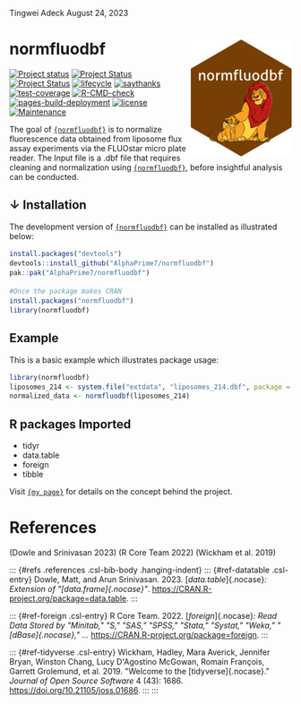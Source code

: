 Tingwei Adeck August 24, 2023

<!-- README.md is generated from README.Rmd. Please edit that file -->

# normfluodbf <img src="man/figures/logo.png" align="right" width="180"/>

[![Project status](https://www.repostatus.org/badges/latest/concept.svg)](https://github.com/AlphaPrime7/normfluodbf/commits) [![Project Status](https://www.repostatus.org/badges/latest/active.svg)](https://github.com/AlphaPrime7/normfluodbf/commits) [![Project Status](https://www.repostatus.org/badges/latest/wip.svg)](https://github.com/AlphaPrime7/normfluodbf/commits) [![lifecycle](https://img.shields.io/badge/lifecycle-maturing-blue.svg)](https://lifecycle.r-lib.org/articles/stages.html) [![saythanks](https://img.shields.io/badge/say-thanks-ff69b4.svg)](https://github.com/AlphaPrime7/normfluodbf) [![test-coverage](https://github.com/AlphaPrime7/normfluodbf/actions/workflows/test-coverage.yaml/badge.svg)](https://github.com/AlphaPrime7/normfluodbf/actions/workflows/test-coverage.yaml) [![R-CMD-check](https://github.com/AlphaPrime7/normfluodbf/actions/workflows/R-CMD-check.yaml/badge.svg)](https://github.com/AlphaPrime7/normfluodbf/actions/workflows/R-CMD-check.yaml) [![pages-build-deployment](https://github.com/AlphaPrime7/normfluodbf/actions/workflows/pages/pages-build-deployment/badge.svg)](https://github.com/AlphaPrime7/normfluodbf/actions/workflows/pages/pages-build-deployment) [![license](https://img.shields.io/badge/MIT-License?label=license)](https://mit-license.org/) [![Maintenance](https://img.shields.io/badge/Maintained%3F-yes-green.svg)](https://github.com/AlphaPrime7/normfluodbf/graphs/commit-activity)

The goal of [`{normfluodbf}`](https://github.com/AlphaPrime7/normfluodbf) is to normalize fluorescence data obtained from liposome flux assay experiments via the FLUOstar micro plate reader. The Input file is a .dbf file that requires cleaning and normalization using [`{normfluodbf}`](https://github.com/AlphaPrime7/normfluodbf), before insightful analysis can be conducted.

## ↓ Installation

The development version of [`{normfluodbf}`](https://github.com/AlphaPrime7/normfluodbf) can be installed as illustrated below:

``` r
install.packages("devtools")
devtools::install_github("AlphaPrime7/normfluodbf")
pak::pak("AlphaPrime7/normfluodbf")

#Once the package makes CRAN
install.packages("normfluodbf")
library(normfluodbf)
```

## Example

This is a basic example which illustrates package usage:

``` r
library(normfluodbf)
liposomes_214 <- system.file("extdata", "liposomes_214.dbf", package = "normfluodbf")
normalized_data <- normfluodbf(liposomes_214)
```

## R packages Imported

-   tidyr
-   data.table
-   foreign
-   tibble

Visit [`{my page}`](https://alphaprime7.github.io/normfluodbf/articles/normfluodbf.html) for details on the concept behind the project.

# References

(Dowle and Srinivasan 2023) (R Core Team 2022) (Wickham et al. 2019)

::: {#refs .references .csl-bib-body .hanging-indent}
::: {#ref-datatable .csl-entry}
Dowle, Matt, and Arun Srinivasan. 2023. [*data.table*]{.nocase}*: Extension of "[data.frame]{.nocase}"*. <https://CRAN.R-project.org/package=data.table>.
:::

::: {#ref-foreign .csl-entry}
R Core Team. 2022. [*foreign*]{.nocase}*: Read Data Stored by "Minitab," "S," "SAS," "SPSS," "Stata," "Systat," "Weka," "[dBase]{.nocase}," ...* <https://CRAN.R-project.org/package=foreign>.
:::

::: {#ref-tidyverse .csl-entry}
Wickham, Hadley, Mara Averick, Jennifer Bryan, Winston Chang, Lucy D'Agostino McGowan, Romain François, Garrett Grolemund, et al. 2019. "Welcome to the [tidyverse]{.nocase}." *Journal of Open Source Software* 4 (43): 1686. <https://doi.org/10.21105/joss.01686>.
:::
:::
